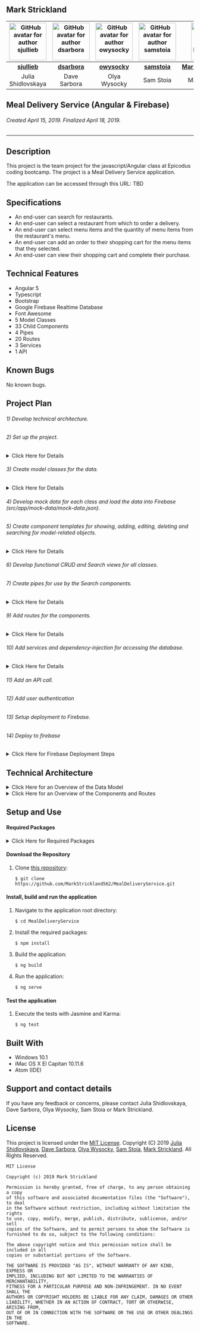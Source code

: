 ## **Mark Strickland**
| [<img src="https://avatars1.githubusercontent.com/u/39330458?s=400&v=4" width=100 alt="GitHub avatar for author sjullieb">](http://github.com/sjullieb) |  [<img src="https://avatars1.githubusercontent.com/u/20866010?s=400&v=4" width=100 alt="GitHub avatar for author dsarbora">](http://github.com/dsarbora) | [<img src="https://avatars1.githubusercontent.com/u/46273227?s=400&v=4" width=100 alt="GitHub avatar for author owysocky">](http://github.com/owysocky) |  [<img src="https://avatars0.githubusercontent.com/u/46360355?s=400&v=4" width=100 alt="GitHub avatar for author samstoia">](http://github.com/samstoia) |  [<img src="https://avatars1.githubusercontent.com/u/46455727?s=400&v=4" width=100 alt="GitHub avatar for author MarkStrickland562">](https://github.com/MarkStrickland562) |
|:-----:|:-----:|:-----:|:-----:|:-----:|
| [**sjullieb**](https://github.com/sjullieb) | [**dsarbora**](https://github.com/dsarbora) | [**owysocky**](https://github.com/owysocky) | [**samstoia**](https://github.com/samstoia) | [**MarkStrickland562**](https://github.com/MarkStrickland562) |
| Julia Shidlovskaya | Dave Sarbora | Olya Wysocky | Sam Stoia | Mark Strickland |

## **Meal Delivery Service (Angular & Firebase)**

###### Created April 15, 2019. Finalized April 18, 2019.

----------
## Description
This project is the team project for the javascript/Angular class at Epicodus coding bootcamp. The project is a Meal Delivery Service application.

The application can be accessed through this URL: TBD

## Specifications
* An end-user can search for restaurants.
* An end-user can select a restaurant from which to order a delivery.
* An end-user can select menu items and the quantity of menu items from the restaurant's menu.
* An end-user can add an order to their shopping cart for the menu items that they selected.
* An end-user can view their shopping cart and complete their purchase.

## Technical Features
* Angular 5
* Typescript
* Bootstrap
* Google Firebase Realtime Database
* Font Awesome
* 5 Model Classes
* 33 Child Components
* 4 Pipes
* 20 Routes
* 3 Services
* 1 API

## Known Bugs
No known bugs.

## Project Plan

###### 1) Develop technical architecture.
###### 2) Set up the project.
<details>
<summary>Click Here for Details</summary>
This assumes that node is already installed, but verify with "node -v".
<br><br>
1) Install the required projects by executing the following commands at the bash prompt:
<br><br>
    $ npm install typescript -g
<br>
    $ npm install bootstrap --save
<br>
    $ apm install atom-typescript
<br>
    $ npm install -g @angular/cli@1.6.5
<br>
    $ cd desktop
<br>
    $ ng new MealDeliveryService
<br>
    $ npm install bootstrap --save
<br><br>
2) Populate .gitignore with:
<br><br>
    node_modules/
<br>
    .DS_Store
<br>
    dist/
<br>
    .env
<br><br>
3) Point Angular to the installed Bootstrap node module by adding the following to .angular-cli.json in the styles array so that it looks like this:
<br><br>
  "styles": [
<br>
  "../node_modules/bootstrap/dist/css/bootstrap.min.css",
  <br>
  "styles.css"
  <br>
  ],
<br><br>
4) Add the Forms Module to app.module.ts. In the top section of imports add "import { FormsModule } from '@angular/forms'". In the @ngModule section in the imports array, add ", FormsModule" after "BrowserModule".
</details>

###### 3) Create model classes for the data.
<details>
<summary>Click Here for Details</summary>
Create and populate the following scripts for the model classes:
<table>
  <tr>
    <th>Class Name</th>
    <th>File Name</th>
    <th>Class Code</th>
  </tr>
  <tr>
    <td>User</td>
    <td>src/app/models/user.model.ts</td>
    <td>export class User {<br>
        constructor (public firstName:string,<br>
                     public lastName: string,<br>
                     public emailAddress: string,<br>
                     public deliveryAddress: string,<br>
                     public phoneNumber: string) {}<br>
        }
    </td>
  </tr>
  <tr>
    <td>Restaurant</td>
    <td>src/app/models/restaurant.model.ts</td>
    <td>import { MenuItem } from './menuItem.model';<br>
        export class Restaurant {<br>
        constructor (public restaurantName: string,<br>
                     public streetAddress: string,<br>
                     public hours: string,<br>
                     public website: string,<br>
                     public cuisine: string,<br>
                     public menuItems: MenuItem []) {}<br>
        }<br>
    </td>
  </tr>    
  <tr>
    <td>Order</td>
    <td>src/app/models/order.model.ts</td>
    <td>import { OrderItem } from './orderItem.model';<br>
        export class Order {<br>
        constructor (public orderUserKey: string,<br>
                     public orderDateTime: Date = new Date(),<br>
                     public deliveryDateTime: Date = new Date(),<br>
                     public restaurantKey: string,<br>
                     public orderItems: OrderItem[],<br>
                     public totalCost: number,<br>
                     public status: string) {}<br>
        }<br>
    </td>
  </tr>    
  <tr>
    <td>OrderItem</td>
    <td>src/app/models/orderItem.model.ts</td>
    <td>export class OrderItem {<br>
        constructor (public menuItem: string,<br>
                     public quantity: number,<br>
                     public cost: number) {}<br>
        }<br>
    </td>
  </tr>    
  <tr>
    <td>MenuItem</td>
    <td>src/app/models/menuItem.model.ts</td>
    <td>export class MenuItem {<br>
        constructor (public menuItemName: string,<br>
                     public menuItemCost: string,<br>
                     public preparationTime: string,<br>
                     public menuSubItems: string) {}<br>
        }<br>
    </td>
  </tr>    
</table>
</details>

###### 4) Develop mock data for each class and load the data into Firebase (src/app/mock-data/mock-data.json).

###### 5) Create component templates for showing, adding, editing, deleting and searching for model-related objects.
<details>
<summary>Click Here for Details</summary>
<table>
<tr>
<th>Component Area</th>
<th>Commands</th>
</tr>
<tr>
<td>Welcome, About and Main</td>
<td>
$ ng generate component welcome<br>
$ ng generate component main<br>
$ ng generate component about
</td>
</tr>
<tr>
<td>User</td>
<td>
$ ng generate component show-users<br>
$ ng generate component new-user<br>
$ ng generate component edit-user<br>
$ ng generate component delete-user<br>
$ ng generate component search-user
</td>
</tr>
<tr>
<td>Restaurant</td>
<td>
$ ng generate component show-restaurants<br>
$ ng generate component new-restaurant<br>
$ ng generate component edit-restaurant<br>
$ ng generate component delete-restaurant<br>
$ ng generate component search-restaurant
</td>
</tr>
<tr>
<td>Order</td>
<td>
$ ng generate component show-orders<br>
$ ng generate component new-order<br>
$ ng generate component edit-order<br>
$ ng generate component delete-order<br>
$ ng generate component search-order
</td>
</tr>
<tr>
<td>OrderDetail</td>
<td>
$ ng generate component show-order-details<br>
$ ng generate component new-order-detail<br>
$ ng generate component edit-order-detail<br>
$ ng generate component delete-order-detail<br>
$ ng generate component search-order-detail
</td>
</tr>
<tr>
<td>MenuItem</td>
<td>
$ ng generate component show-menu-items<br>
$ ng generate component new-menu-items<br>
$ ng generate component edit-menu-items<br>
$ ng generate component delete-menu-items<br>
$ ng generate component search-menu-items
</td>
</tr>
<tr>
<td>Carousel, Cart, Filter, Footer, Navbar, RestaurantList</td>
<td>
$ ng generate component carousel<br>
$ ng generate component filter<br>
$ ng generate component footer<br>
$ ng generate component navbar<br>
$ ng generate component restaurant-list
</td>
</tr>
</table>
</details>

###### 6) Develop functional CRUD and Search views for all classes.
###### 7) Create pipes for use by the Search components.
<details>
  <summary>Click Here for Details</summary>
  <table>
    <tr>
      <th>Pipe</th>
      <th>Command</th>
    </tr>
    <tr>
      <td>SearchRestaurantCuisinePipe/td>
      <td>ng generate pipe search-restaurant-cuisine-pipe</td>
    </tr>
    <tr>
      <td>SearchRestaurantNamePipe</td>
      <td>ng generate pipe search-restaurant-name-pipe</td>
    </tr>
    <tr>
      <td>SearchUserFirstNamePipe</td>
      <td>ng generate pipe search-user-first-name-pipe</td>
    </tr>
    <tr>
      <td>SearchUserLastNamePipe</td>
      <td>ng generate pipe search-user-last-name-pipe</td>
    </tr>
  </table>
</details>

###### 9) Add routes for the components.
<details>
  <summary>Click Here for Details</summary>
  <table>
    <tr>
      <th>Path</th>
      <th>Component</th>
    </tr>
    <tr>
    <td></td>
    <td>Welcome</td>
    </tr>
    <tr>
    <td>main</td>
    <td>Main</td>
    </tr>
    <tr>
    <td>about</td>
    <td>About</td>
    </tr>
    <tr>
    <td>users</td>
    <td>ShowUsers</td>
    </tr>
    <tr>
    <td>new-user</td>
    <td>NewUser</td>
    </tr>
    <tr>
    <td>edit-user</td>
    <td>EditUser</td>
    </tr>
    <tr>
    <td>delete-user</td>
    <td>DeleteUser</td>
    </tr>
    <tr>
    <td>search-user</td>
    <td>SearchUser</td>
    </tr>
    <tr>
    <td>restaurants/:restaurantKey</td>
    <td>ShowMenuItems</td>
    </tr>
    <tr>
    <td>new-restaurant</td>
    <td>NewUser</td>
    </tr>
    <tr>
    <td>edit-restaurant</td>
    <td>EditUser</td>
    </tr>
    <tr>
    <td>delete-restaurant</td>
    <td>DeleteUser</td>
    </tr>
    <tr>
    <td>search-restaurant</td>
    <td>SearchUser</td>
    </tr>
    <tr>
    <td>orders</td>
    <td>ShowUsers</td>
    </tr>
    <tr>
    <td>new-order</td>
    <td>NewUser</td>
    </tr>
    <tr>
    <td>edit-order</td>
    <td>EditUser</td>
    </tr>
    <tr>
    <td>delete-order</td>
    <td>DeleteUser</td>
    </tr>
    <tr>
    <td>search-order</td>
    <td>SearchUser</td>
    </tr>
    <tr>
    <td>restaurants</td>
    <td>ShowRestaurants</td>
    </tr>
    <tr>
    <td>cart</td>
    <td>Cart</td>
    </tr>
  </table>
</details>

###### 10) Add services and dependency-injection for accessing the database.
<details>
  <summary>Click Here for Details</summary>
  <table>
    <tr>
      <th>Service</th>
      <th>Command</th>
      <th>Methods</th>
    </tr>
    <tr>
      <td>User</td>
      <td>ng generate service user</td>
      <td>getUsers()<br>
          getUserByKey()<br>
          addUser()<br>
          updateUser()<br>
          deleteUser()<br>
          deleteAllUsers()
      </td>
    </tr>    
    <tr>
      <td>Restaurant</td>
      <td>ng generate service restaurant</td>
      <td>getRestaurants()<br>
          getRestaurantsForCuisine()<br>
          getRestaurantByKey()<br>
          addRestaurant()<br>
          updateRestaurant()<br>
          deleteRestaurant()<br>
          deleteAllRestaurants()
      </td>
    <tr>
      <td>Order</td>
      <td>ng generate service order</td>
      <td>getOrders()<br>
          getOrdersForUser()<br>
          getOrderByKey()<br>
          addOrder()<br>
          updateOrder()<br>
          deleteOrder()<br>
          deleteAllOrders()
      </td>
    </tr>   
  </table>
</details>

###### 11) Add an API call.
###### 12) Add user authentication
###### 13) Setup deployment to Firebase.
###### 14) Deploy to firebase
<details>
  <summary>Click Here for Firebase Deployment Steps</summary>
<br>
Install Required Packages:
<br><br>
$ npm install -g firebase-tools
<br><br>
Setup Firebase:
<br><br>
  $ firebase login
<br>
$ firebase init
<br><br>
Deploy to Firebase:
<br><br>
$ ng build --env=prod
<br>
$ firebase deploy
<br><br>
Run the Application:
<br><br>
$ firebase open
</details>

## Technical Architecture

<details>
  <summary>Click Here for an Overview of the Data Model</summary>

  <table>
    <tr>
      <th>Model</th>
      <th>Properties</th>
      <th>Typescript Data Types</th>
    </tr>
    <tr>
      <td></td>
      <td></td>
      <td></td>
    </tr>    
  </table>
</details>

<details>
  <summary>Click Here for an Overview of the Components and Routes</summary>
  <table>
    <tr>
      <th>General Components</th>
    </tr>
    <tr>
      <th>Component</th>
      <th>Selector</th>
      <th>Route URL</th>
      <th>Description</th>
    </tr>
    <tr>
      <td>AppComponent</td>
      <td>app-root</td>
      <td>N/A/</td>
      <td>Default root component</td>
    </tr>
    <tr>
      <td>WelcomeComponent</td>
      <td>app-welcome</td>
      <td>http:/localhost:4200/</td>
      <td>Displays the Welcome page</td>
    </tr>
    <tr>
      <td>MainComponent</td>
      <td>app-main</td>
      <td>http:/localhost:4200/main</td>
      <td>Displays the main navigation page</td>
    </tr>
      <td>AboutComponent</td>
      <td>app-about</td>
      <td>http:/localhost:4200/about</td>
      <td>Displays the About page</td>
    </tr>
  </table>
  <table>
    <tr>
      <th></th>
    </tr>
    <tr>
      <th>Component</th>
      <th>Selector</th>
      <th>Route URL</th>
      <th>Description</th>
    </tr>
    <tr>
      <td></td>
      <td></td>
      <td></td>
      <td></td>
    </tr>
  </table>
</details>

## Setup and Use

#### Required Packages
<details>
<summary>Click Here for Required Packages</summary>
<ul>
<li>@angular/animations 5.2.0</li>
<li>@angular/common 5.2.0</li>
<li>@angular/compiler 5.2.0</li>
<li>@angular/cli 1.6.5</li>
<li>@angular/core 5.2.0</li>
<li>@angular/forms 5.2.0</li>
<li>@angular/http 5.2.0</li>
<li>@angular/language-service 5.2.0</li>
<li>@angular/platform-browser 5.2.0</li>
<li>@angular/platform-browser-dynamic 5.2.0</li>
<li>@angular/router 5.2.0</li>
<li>angularfire2 4.0.0-rc.0</li>
<li>bootstrap 4.3.1</li>
<li>core-js 2.4.1</li>
<li>firebase 3.9.0</li>
<li>font-awesome 4.7.0</li>
<li>codelyzer 4.0.1</li>
<li>jasmine-core 2.8.0</li>
<li>jasmine-spec-reporter 4.2.1</li>
<li>karma 2.0.0</li>
<li>karma-chrome-launcher 2.2.0</li>
<li>karma-coverage-istanbul-reporter 1.2.1</li>
<li>karma-jasmine 1.1.0</li>
<li>karma-jasmine-html-reporter 0.2.2</li>
<li>protractor 5.1.2</li>
<li>rxjs 5.5.6</li>
<li>ts-node 4.1.0</li>
<li>tslint 5.9.1</li>
<li>@types/jasmine 2.8.3</li>
<li>@types/jasminewd2 2.0.2</li>
<li>@types/node 6.0.60</li>
<li>typescript 2.5.3</li>
<li>zone.js 0.8.19</li>
</ul>
</details>

#### Download the Repository
1. Clone [this repository](https://github.com/MarkStrickland562/MealDeliveryService):

       $ git clone https://github.com/MarkStrickland562/MealDeliveryService.git

#### Install, build and run the application
1. Navigate to the application root directory:

       $ cd MealDeliveryService
2. Install the required packages:

       $ npm install
3. Build the application:

       $ ng build
4. Run the application:

       $ ng serve

#### Test the application
1. Execute the tests with Jasmine and Karma:

       $ ng test

## Built With

* Windows 10.1
* iMac OS X El Capitan 10.11.6
* Atom (IDE)

## Support and contact details

If you have any feedback or concerns, please contact Julia Shidlovskaya, Dave Sarbora, Olya Wysocky, Sam Stoia or Mark Strickland.

## License

This project is licensed under the [MIT License](https://opensource.org/licenses/MIT). Copyright (C) 2019 [Julia Shidlovskaya](https://github.com/sjullieb), [Dave Sarbora](https://github.com/dsarbora), [Olya Wysocky](https://github.com/owysocky), [Sam Stoia](https://github.com/samstoia), [Mark Strickland](https://github.com/MarkStrickland562). All Rights Reserved.
```
MIT License

Copyright (c) 2019 Mark Strickland

Permission is hereby granted, free of charge, to any person obtaining a copy
of this software and associated documentation files (the "Software"), to deal
in the Software without restriction, including without limitation the rights
to use, copy, modify, merge, publish, distribute, sublicense, and/or sell
copies of the Software, and to permit persons to whom the Software is
furnished to do so, subject to the following conditions:

The above copyright notice and this permission notice shall be included in all
copies or substantial portions of the Software.

THE SOFTWARE IS PROVIDED "AS IS", WITHOUT WARRANTY OF ANY KIND, EXPRESS OR
IMPLIED, INCLUDING BUT NOT LIMITED TO THE WARRANTIES OF MERCHANTABILITY,
FITNESS FOR A PARTICULAR PURPOSE AND NON-INFRINGEMENT. IN NO EVENT SHALL THE
AUTHORS OR COPYRIGHT HOLDERS BE LIABLE FOR ANY CLAIM, DAMAGES OR OTHER
LIABILITY, WHETHER IN AN ACTION OF CONTRACT, TORT OR OTHERWISE, ARISING FROM,
OUT OF OR IN CONNECTION WITH THE SOFTWARE OR THE USE OR OTHER DEALINGS IN THE
SOFTWARE.
```
